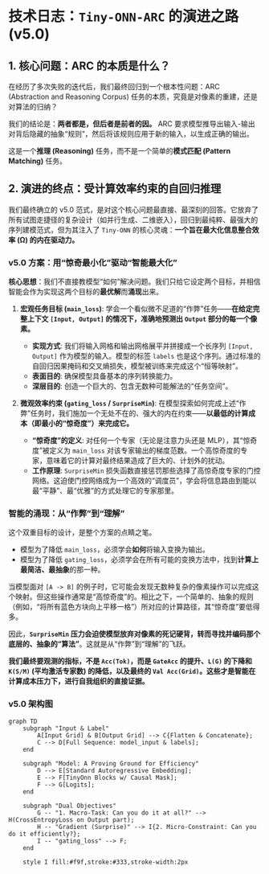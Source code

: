 # 技术日志：`Tiny-ONN-ARC` 的演进之路 (v5.0)

## 1. 核心问题：ARC 的本质是什么？

在经历了多次失败的迭代后，我们最终回归到一个根本性问题：ARC (Abstraction and Reasoning Corpus) 任务的本质，究竟是对像素的重建，还是对算法的归纳？

我们的结论是：**两者都是，但后者是前者的因。** ARC 要求模型推导出输入-输出对背后隐藏的抽象“规则”，然后将该规则应用于新的输入，以生成正确的输出。

这是一个**推理 (Reasoning)** 任务，而不是一个简单的**模式匹配 (Pattern Matching)** 任务。

## 2. 演进的终点：受计算效率约束的自回归推理

我们最终确立的 v5.0 范式，是对这个核心问题最直接、最深刻的回答。它放弃了所有试图走捷径的复杂设计（如并行生成、二维嵌入），回归到最纯粹、最强大的序列建模范式，但为其注入了 `Tiny-ONN` 的核心灵魂：**一个旨在最大化信息整合效率 (Ω) 的内在驱动力。**

### v5.0 方案：用“惊奇最小化”驱动“智能最大化”

**核心思想**：我们不直接教模型“如何”解决问题。我们只给它设定两个目标，并相信智能会作为实现这两个目标的**最优解**而**涌现**出来。

1. **宏观任务目标 (`main_loss`)**: 学会一个看似微不足道的“作弊”任务——**在给定完整上下文 `[Input, Output]` 的情况下，准确地预测出 `Output` 部分的每一个像素。**

   - **实现方式**: 我们将输入网格和输出网格展平并拼接成一个长序列 `[Input, Output]` 作为模型的输入。模型的标签 `labels` 也是这个序列。通过标准的自回归因果掩码和交叉熵损失，模型被训练来完成这个“恒等映射”。
   - **表面目的**: 确保模型具备基本的序列转换能力。
   - **深层目的**: 创造一个巨大的、包含无数种可能解法的“任务空间”。

2. **微观效率约束 (`gating_loss` / `SurpriseMin`)**: 在模型探索如何完成上述“作弊”任务时，我们施加一个无处不在的、强大的内在约束——**以最低的计算成本（即最小的“惊奇度”）来完成它。**
   - **“惊奇度”的定义**: 对任何一个专家（无论是注意力头还是 MLP），其“惊奇度”被定义为 `main_loss` 对该专家输出的梯度范数。一个高惊奇度的专家，意味着它的计算对最终结果造成了巨大的、计划外的扰动。
   - **工作原理**: `SurpriseMin` 损失函数直接惩罚那些选择了高惊奇度专家的门控网络。这迫使门控网络成为一个高效的“调度员”，学会将信息路由到能以最“平静”、最“优雅”的方式处理它的专家那里。

### 智能的涌现：从“作弊”到“理解”

这个双重目标的设计，是整个方案的点睛之笔。

- 模型为了降低 `main_loss`，必须学会**如何**将输入变换为输出。
- 模型为了降低 `gating_loss`，必须学会在所有可能的变换方法中，找到**计算上最简洁、最抽象**的那一种。

当模型面对 `[A -> B]` 的例子时，它可能会发现无数种复杂的像素操作可以完成这个映射。但这些操作通常是“高惊奇度”的。相比之下，一个简单的、抽象的规则（例如，“将所有蓝色方块向上平移一格”）所对应的计算路径，其“惊奇度”要低得多。

因此，**`SurpriseMin` 压力会迫使模型放弃对像素的死记硬背，转而寻找并编码那个底层的、抽象的“算法”**。这就是从“作弊”到“理解”的飞跃。

**我们最终要观测的指标，不是 `Acc(Tok)`，而是 `GateAcc` 的提升、`L(G)` 的下降和 `K(S/M)` (平均激活专家数) 的降低，以及最终的 `Val Acc(Grid)`。这些才是智能在计算成本压力下，进行自我组织的直接证据。**

### v5.0 架构图

```mermaid
graph TD
    subgraph "Input & Label"
        A[Input Grid] & B[Output Grid] --> C{Flatten & Concatenate};
        C --> D[Full Sequence: model_input & labels];
    end

    subgraph "Model: A Proving Ground for Efficiency"
        D --> E[Standard Autoregressive Embedding];
        E --> F[TinyOnn Blocks w/ Causal Mask];
        F --> G[Logits];
    end

    subgraph "Dual Objectives"
        G -- "1. Macro-Task: Can you do it at all?" --> H(CrossEntropyLoss on Output part);
        H -- "Gradient (Surprise)" --> I{2. Micro-Constraint: Can you do it efficiently?};
        I -- "gating_loss" --> F;
    end

    style I fill:#f9f,stroke:#333,stroke-width:2px
```
